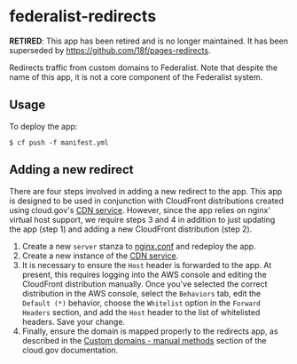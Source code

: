 # federalist-redirects

**RETIRED**: This app has been retired and is no longer maintained. It has been superseded by https://github.com/18f/pages-redirects.

Redirects traffic from custom domains to Federalist. Note that despite the name of this app, it is not a core component of the Federalist system.

## Usage

To deploy the app:

    $ cf push -f manifest.yml

## Adding a new redirect

There are four steps involved in adding a new redirect to the app. This app is designed to be used in conjunction with CloudFront distributions created using cloud.gov's [CDN service](https://cloud.gov/docs/services/cdn-route/). However, since the app relies on nginx' virtual host support, we require steps 3 and 4 in addition to just updating the app (step 1) and adding a new CloudFront distribution (step 2).

1. Create a new `server` stanza to [nginx.conf](https://github.com/18F/federalist-redirects/blob/master/nginx.conf) and redeploy the app.
2. Create a new instance of the [CDN service](https://cloud.gov/docs/services/cdn-route/).
3. It is necessary to ensure the `Host` header is forwarded to the app. At present, this requires logging into the AWS console and editing the CloudFront distribution manually. Once you've selected the correct distribution in the AWS console, select the `Behaviors` tab, edit the `Default (*)` behavior, choose the `Whitelist` option in the `Forward Headers` section, and add the `Host` header to the list of whitelisted headers. Save your change.
4. Finally, ensure the domain is mapped properly to the redirects app, as described in the [Custom domains - manual methods](https://cloud.gov/docs/apps/custom-domains/#manual-method) section of the cloud.gov documentation.
